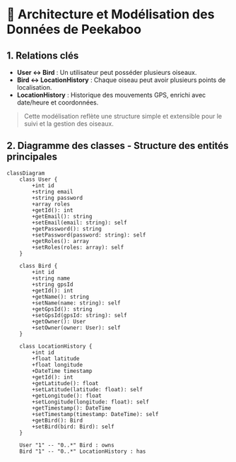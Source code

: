 
# 📘 Architecture et Modélisation des Données de Peekaboo

## 1. Relations clés

- **User ↔ Bird** : Un utilisateur peut posséder plusieurs oiseaux.
- **Bird ↔ LocationHistory** : Chaque oiseau peut avoir plusieurs points de localisation.
- **LocationHistory** : Historique des mouvements GPS, enrichi avec date/heure et coordonnées.

> Cette modélisation reflète une structure simple et extensible pour le suivi et la gestion des oiseaux.


## 2. Diagramme des classes - Structure des entités principales

```mermaid
classDiagram
    class User {
        +int id
        +string email
        +string password
        +array roles
        +getId(): int
        +getEmail(): string
        +setEmail(email: string): self
        +getPassword(): string
        +setPassword(password: string): self
        +getRoles(): array
        +setRoles(roles: array): self
    }

    class Bird {
        +int id
        +string name
        +string gpsId
        +getId(): int
        +getName(): string
        +setName(name: string): self
        +getGpsId(): string
        +setGpsId(gpsId: string): self
        +getOwner(): User
        +setOwner(owner: User): self
    }

    class LocationHistory {
        +int id
        +float latitude
        +float longitude
        +DateTime timestamp
        +getId(): int
        +getLatitude(): float
        +setLatitude(latitude: float): self
        +getLongitude(): float
        +setLongitude(longitude: float): self
        +getTimestamp(): DateTime
        +setTimestamp(timestamp: DateTime): self
        +getBird(): Bird
        +setBird(bird: Bird): self
    }

    User "1" -- "0..*" Bird : owns
    Bird "1" -- "0..*" LocationHistory : has
```

